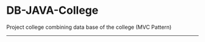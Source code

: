 # DB-JAVA-College
Project college combining data base of the college (MVC Pattern)

------------------------------------------------------------------------

